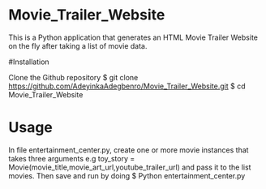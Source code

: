 # Movie_Trailer_Website

 This is a Python application that generates an HTML Movie Trailer Website on the fly after taking a list of movie data.

#Installation

 Clone the Github repository
 $ git clone https://github.com/AdeyinkaAdegbenro/Movie_Trailer_Website.git
 $ cd Movie_Trailer_Website

# Usage
 In file entertainment_center.py, create one or more movie instances that takes three arguments
 				e.g toy_story = Movie(movie_title,movie_art_url,youtube_trailer_url)
 				and pass it to the list movies. Then save and run by doing 
 				$ Python entertainment_center.py
